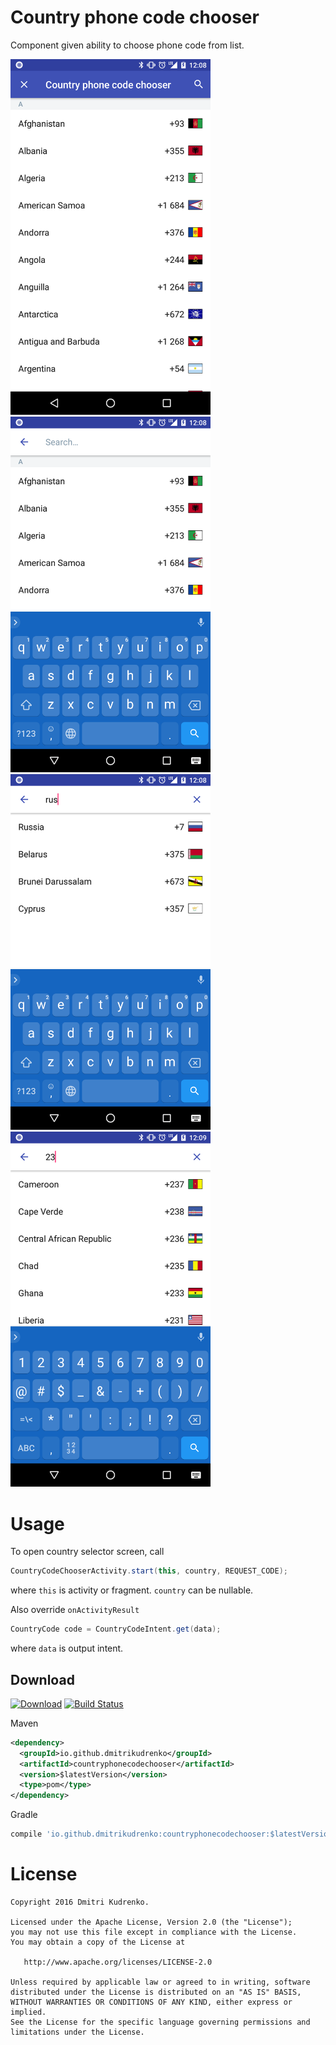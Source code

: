 Country phone code chooser
==========================

Component given ability to choose phone code from list.

<img src="https://raw.githubusercontent.com/dmitrikudrenko/CountryPhoneCodeChooser/master/media/screenshot_1.png" alt="screenshot 1" width="320">
<img src="https://raw.githubusercontent.com/dmitrikudrenko/CountryPhoneCodeChooser/master/media/screenshot_2.png" alt="screenshot 2" width="320">
<img src="https://raw.githubusercontent.com/dmitrikudrenko/CountryPhoneCodeChooser/master/media/screenshot_3.png" alt="screenshot 3" width="320">
<img src="https://raw.githubusercontent.com/dmitrikudrenko/CountryPhoneCodeChooser/master/media/screenshot_4.png" alt="screenshot 4" width="320">

# Usage
To open country selector screen, call
```Java
CountryCodeChooserActivity.start(this, country, REQUEST_CODE);
```
where ```this``` is activity or fragment. ```country``` can be nullable.

Also override ```onActivityResult```
```Java
CountryCode code = CountryCodeIntent.get(data);
```
where ```data``` is output intent.

Download
--------
[![Download](https://api.bintray.com/packages/dmitrikudrenko/maven/Countryphonecodechooser/images/download.svg)](https://bintray.com/dmitrikudrenko/maven/Countryphonecodechooser/_latestVersion)
[![Build Status](https://travis-ci.org/dmitrikudrenko/CountryPhoneCodeChooser.svg?branch=master)](https://travis-ci.org/dmitrikudrenko/Countryphonecodechooser)

Maven
```xml
<dependency>
  <groupId>io.github.dmitrikudrenko</groupId>
  <artifactId>countryphonecodechooser</artifactId>
  <version>$latestVersion</version>
  <type>pom</type>
</dependency>
```

Gradle
```groovy
compile 'io.github.dmitrikudrenko:countryphonecodechooser:$latestVersion'
```

License
=======

    Copyright 2016 Dmitri Kudrenko.

    Licensed under the Apache License, Version 2.0 (the "License");
    you may not use this file except in compliance with the License.
    You may obtain a copy of the License at

       http://www.apache.org/licenses/LICENSE-2.0

    Unless required by applicable law or agreed to in writing, software
    distributed under the License is distributed on an "AS IS" BASIS,
    WITHOUT WARRANTIES OR CONDITIONS OF ANY KIND, either express or implied.
    See the License for the specific language governing permissions and
    limitations under the License.
